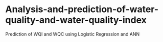 # Analysis-and-prediction-of-water-quality-and-water-quality-index
Prediction of WQI and WQC using Logistic Regression and ANN
